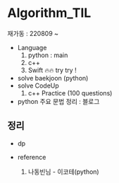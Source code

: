 # Algorithm_TIL

재가동 : 220809 ~

- Language
  1. python : main
  2. c++ 
  3. Swift 🔥🔥 try try !
- solve baekjoon (python)
- solve CodeUp
  1. c++ Practice (100 questions)
- python 주요 문법 정리 : 블로그


## 정리
- dp

- reference
  1. 나동빈님 - 이코테(python)
